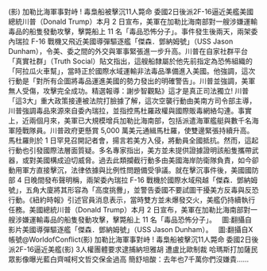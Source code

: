 (影) 加勒比海軍事對峙 ! 毒梟船被擊沉11人斃命 委國2日後派2F-16逼近美艦美國總統川普（Donald Trump）本月 2 日宣布，美軍在加勒比海南部對一艘涉嫌運輸毒品的船隻發動攻擊，擊斃船上 11 名「毒品恐怖分子」。事件發生後兩天，兩架委內瑞拉 F-16 戰機又飛近美國導彈驅逐艦「傑森．鄧納姆號」（USS Jason Dunham），令美、委之間的外交與軍事緊張進一步升高。川普在自家社群平台「真實社群」（Truth Social）貼文指出，這艘船隸屬於他先前指定為恐怖組織的「阿拉瓜火車幫」，當時正於國際水域運輸非法毒品準備進入美國。他強調，這次行動是「對所有企圖將毒品運進美國的勢力發出的明確警告」。川普並強調，美軍無人受傷，攻擊完全成功。精選報導：謝步智觀點》這才是真正司法獨立! 川普「這3大」重大政策接連被法院打臉據了解，這次空襲行動由美南方司令部主導，川普強調毒品來源來自委內瑞拉，並指控馬杜羅政權與國際販毒網絡勾連。事實上，近兩個月來，美軍已大規模增兵加勒比海南部，包括派遣海軍艦艇與數千名海軍陸戰隊員。川普政府更懸賞 5,000 萬美元通緝馬杜羅，使雙邊緊張持續升高。馬杜羅則於 1 日罕見召開記者會，揚言若美方入侵，將動員全國抵抗。然而，這起行動也引發國際法層面質疑。多名專家指出，美方並未提供證據證明該船隻攜帶武器，或對美國構成迫切威脅。過去此類攔截行動多由美國海岸防衛隊負責，如今卻動用軍方直接擊沉，法律依據與比例性問題備受爭議。就在擊沉事件後，美國國防部 4 日晚間發布聲明稱，兩架委內瑞拉 F-16 戰機於國際水域飛越「傑森．鄧納姆號」，五角大廈將其形容為「高度挑釁」，並警告委國不要試圖干擾美方反毒與反恐行動。《紐約時報》引述官員消息表示，當時雙方並未爆發交火，美艦仍持續執行任務。美國總統川普（Donald Trump）本月 2 日宣布，美軍在加勒比海南部對一艘涉嫌運輸毒品的船隻發動攻擊，擊斃船上 11 名「毒品恐怖分子」。   圖:翻攝自影片美國導彈驅逐艦「傑森．鄧納姆號」（USS Jason Dunham）。   圖:翻攝自X帳號@WorldofConflict(影) 加勒比海軍事對峙 ! 毒梟船被擊沉11人斃命 委國2日後派2F-16逼近美艦(影) 3人權團體要求逮捕納坦雅胡 遭盧比歐制裁 哈瑪斯打加薩民眾影像曝光藍白齊喊柯文哲交保金過高  簡舒培酸：去年也7千萬你們沒嫌貴......